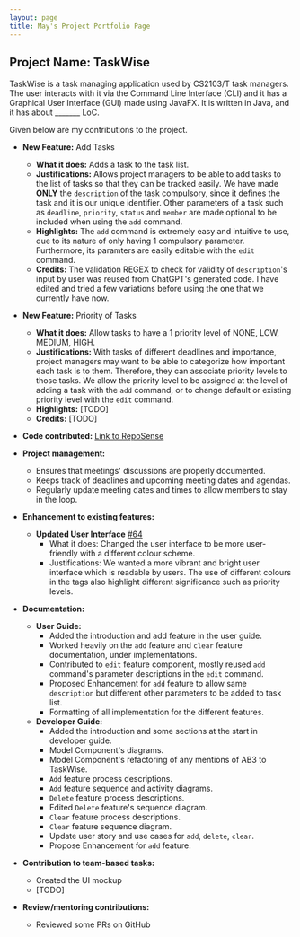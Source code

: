 ```yaml
---
layout: page
title: May's Project Portfolio Page
---
```


## Project Name: TaskWise
TaskWise is a task managing application used by CS2103/T task managers.
The user interacts with it via the Command Line Interface (CLI) and it has a Graphical User
Interface (GUI) made using JavaFX. It is written in Java, and it has about _______ LoC.

Given below are my contributions to the project.

* **New Feature:** Add Tasks
  * **What it does:** Adds a task to the task list.
  * **Justifications:** Allows project managers to be able to add tasks to the list of tasks so that they can
    be tracked easily. We have made **ONLY** the `description` of the task compulsory, since it
    defines the task and it is our unique identifier. Other parameters of a task such as `deadline`, `priority`,
    `status` and `member` are made optional to be included when using the `add` command.
  * **Highlights:** The `add` command is extremely easy and intuitive to use, due to its nature of only having 1
    compulsory parameter. Furthermore, its paramters are easily editable with the `edit` command.
  * **Credits:** The validation REGEX to check for validity of `description`'s input by user was reused from ChatGPT's
    generated code. I have edited and tried a few variations before using the one that we currently have now.

* **New Feature:** Priority of Tasks
  * **What it does:** Allow tasks to have a 1 priority level of NONE, LOW, MEDIUM, HIGH.
  * **Justifications:** With tasks of different deadlines and importance, project managers may want to be able to
  categorize how important each task is to them. Therefore, they can associate priority levels to those tasks.
  We allow the priority level to be assigned at the level of adding a task with the `add` command, or to change 
  default or existing priority level with the `edit` command. 
  * **Highlights:** [TODO]
  * **Credits:** [TODO]

* **Code contributed:** [Link to RepoSense](https://nus-cs2103-ay2324s1.github.io/tp-dashboard/?search=maypfv&sort=groupTitle&sortWithin=title&timeframe=commit&mergegroup=&groupSelect=groupByRepos&breakdown=true&checkedFileTypes=docs~functional-code~test-code&since=2023-09-22&tabOpen=true&tabType=authorship&tabAuthor=maypfv&tabRepo=AY2324S1-CS2103T-T17-1%2Ftp%5Bmaster%5D&authorshipIsMergeGroup=false&authorshipFileTypes=docs~functional-code~test-code&authorshipIsBinaryFileTypeChecked=false&authorshipIsIgnoredFilesChecked=false)

* **Project management:** 
  * Ensures that meetings' discussions are properly documented.
  * Keeps track of deadlines and upcoming meeting dates and agendas.
  * Regularly update meeting dates and times to allow members to stay in the loop.

* **Enhancement to existing features:**
  * **Updated User Interface** [#64](https://github.com/AY2324S1-CS2103T-T17-1/tp/pull/64)
    * What it does: Changed the user interface to be more user-friendly with a different colour scheme.
    * Justifications: We wanted a more vibrant and bright user interface which is readable by users. The use of different 
      colours in the tags also highlight different significance such as priority levels.

* **Documentation:**
  * **User Guide:** 
    * Added the introduction and add feature in the user guide.
    * Worked heavily on the `add` feature and `clear` feature documentation, under implementations.
    * Contributed to `edit` feature component, mostly reused `add` command's parameter descriptions in the `edit`
      command.
    * Proposed Enhancement for `add` feature to allow same `description` but different other parameters to be added to
      task list.
    * Formatting of all implementation for the different features.
  * **Developer Guide:** 
    * Added the introduction and some sections at the start in developer guide.
    * Model Component's diagrams.
    * Model Component's refactoring of any mentions of AB3 to TaskWise.
    * `Add` feature process descriptions.
    * `Add` feature sequence and activity diagrams.
    * `Delete` feature process descriptions.
    * Edited `Delete` feature's sequence diagram.
    * `Clear` feature process descriptions.
    * `Clear` feature sequence diagram.
    * Update user story and use cases for `add`, `delete`, `clear`. 
    * Propose Enhancement for `add` feature. 
* **Contribution to team-based tasks:** 
  * Created the UI mockup
  * [TODO]
* **Review/mentoring contributions:**   
  * Reviewed some PRs on GitHub
